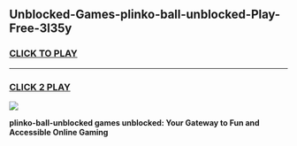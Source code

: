 
## Unblocked-Games-plinko-ball-unblocked-Play-Free-3l35y
<h3>
<a href="https://premium76.site?title=plinko-ball-unblocked&ref=21A">CLICK TO PLAY</a></h3>
<hr>

<h3>
<a href="https://premium76.site?title=plinko-ball-unblocked&ref=21A">CLICK 2 PLAY</a>
  
</h3>

<a href="https://premium76.site?title=plinko-ball-unblocked&ref=21A"><img src="https://clearcache.store/games.png"></a>


**plinko-ball-unblocked games unblocked: Your Gateway to Fun and Accessible Online Gaming**
